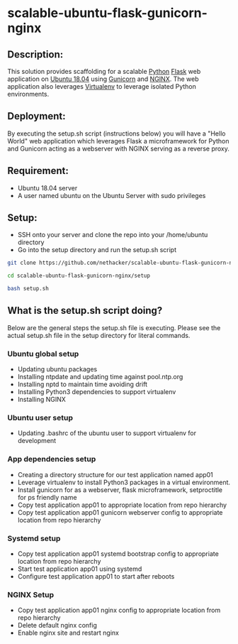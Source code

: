 # scalable-ubuntu-flask-gunicorn-nginx

## Description:

This solution provides scaffolding for a scalable [Python](https://www.python.org/) [Flask](http://flask.pocoo.org/) web application on [Ubuntu 18.04](https://www.ubuntu.com/) using [Gunicorn](https://gunicorn.org/) and [NGINX](http://nginx.org/). The web application also leverages [Virtualenv](https://virtualenv.pypa.io/en/latest/) to leverage isolated Python environments.

## Deployment:

By executing the setup.sh script (instructions below) you will have a "Hello World" web application which leverages Flask a microframework for Python and Gunicorn acting as a webserver with NGINX serving as a reverse proxy.

## Requirement:

* Ubuntu 18.04 server
* A user named ubuntu on the Ubuntu Server with sudo privileges

## Setup:

* SSH onto your server and clone the repo into your /home/ubuntu directory
* Go into the setup directory and run the setup.sh script

```bash
git clone https://github.com/nethacker/scalable-ubuntu-flask-gunicorn-nginx.git

cd scalable-ubuntu-flask-gunicorn-nginx/setup

bash setup.sh
```

## What is the setup.sh script doing?

Below are the general steps the setup.sh file is executing. Please see the actual setup.sh file in the setup directory for literal commands.

### Ubuntu global setup

* Updating ubuntu packages
* Installing ntpdate and updating time against pool.ntp.org
* Installing nptd to maintain time avoiding drift
* Installing Python3 dependencies to support virtualenv
* Installing NGINX

### Ubuntu user setup

* Updating .bashrc of the ubuntu user to support virtualenv for development

### App dependencies setup

* Creating a directory structure for our test application named app01
* Leverage virtualenv to install Python3 packages in a virtual environment.
* Install gunicorn for as a webserver, flask microframework, setproctitle for ps friendly name
* Copy test application app01 to appropriate location from repo hierarchy
* Copy test application app01 gunicorn webserver config to appropriate location from repo hierarchy

### Systemd setup

* Copy test application app01 systemd bootstrap config to appropriate location from repo hierarchy
* Start test application app01 using systemd
* Configure test application app01 to start after reboots

### NGINX Setup

* Copy test application app01 nginx config to appropriate location from repo hierarchy
* Delete default nginx config
* Enable nginx site and restart nginx
